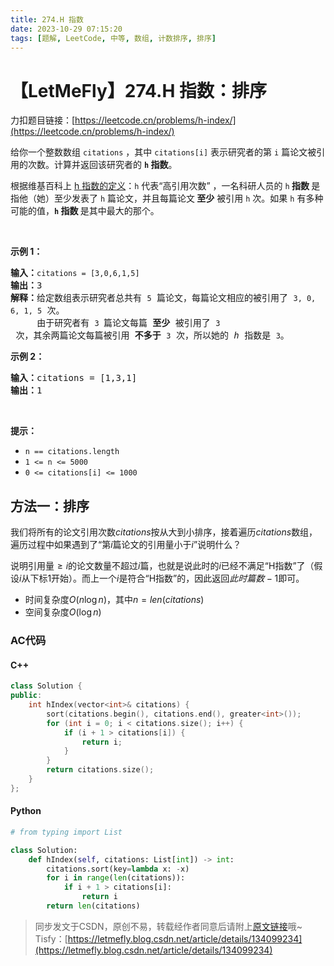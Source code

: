 ```yaml
---
title: 274.H 指数
date: 2023-10-29 07:15:20
tags: [题解, LeetCode, 中等, 数组, 计数排序, 排序]
---
```


# 【LetMeFly】274.H 指数：排序

力扣题目链接：[https://leetcode.cn/problems/h-index/](https://leetcode.cn/problems/h-index/)

<p>给你一个整数数组 <code>citations</code> ，其中 <code>citations[i]</code> 表示研究者的第 <code>i</code> 篇论文被引用的次数。计算并返回该研究者的 <strong><code>h</code><em>&nbsp;</em>指数</strong>。</p>

<p>根据维基百科上&nbsp;<a href="https://baike.baidu.com/item/h-index/3991452?fr=aladdin" target="_blank">h 指数的定义</a>：<code>h</code> 代表“高引用次数” ，一名科研人员的 <code>h</code><strong> 指数 </strong>是指他（她）至少发表了 <code>h</code> 篇论文，并且每篇论文<strong> 至少</strong> 被引用 <code>h</code> 次。如果 <code>h</code><em> </em>有多种可能的值，<strong><code>h</code> 指数 </strong>是其中最大的那个。</p>

<p>&nbsp;</p>

<p><strong>示例 1：</strong></p>

<pre>
<strong>输入：</strong><code>citations = [3,0,6,1,5]</code>
<strong>输出：</strong>3 
<strong>解释：</strong>给定数组表示研究者总共有 <code>5</code> 篇论文，每篇论文相应的被引用了 <code>3, 0, 6, 1, 5</code> 次。
&nbsp;    由于研究者有 <code>3 </code>篇论文每篇 <strong>至少 </strong>被引用了 <code>3</code> 次，其余两篇论文每篇被引用 <strong>不多于</strong> <code>3</code> 次，所以她的 <em>h </em>指数是 <code>3</code>。</pre>

<p><strong>示例 2：</strong></p>

<pre>
<strong>输入：</strong>citations = [1,3,1]
<strong>输出：</strong>1
</pre>

<p>&nbsp;</p>

<p><strong>提示：</strong></p>

<ul>
	<li><code>n == citations.length</code></li>
	<li><code>1 &lt;= n &lt;= 5000</code></li>
	<li><code>0 &lt;= citations[i] &lt;= 1000</code></li>
</ul>


    
## 方法一：排序

我们将所有的论文引用次数$citations$按从大到小排序，接着遍历$citations$数组，遍历过程中如果遇到了“第$i$篇论文的引用量小于$i$”说明什么？

说明引用量$\geq i$的论文数量不超过$i$篇，也就是说此时的$i$已经不满足“H指数”了（假设$i$从下标$1$开始）。而上一个$i$是符合“H指数”的，因此返回$此时篇数 - 1$即可。

+ 时间复杂度$O(n\log n)$，其中$n = len(citations)$
+ 空间复杂度$O(\log n)$

### AC代码

#### C++

```cpp
class Solution {
public:
    int hIndex(vector<int>& citations) {
        sort(citations.begin(), citations.end(), greater<int>());
        for (int i = 0; i < citations.size(); i++) {
            if (i + 1 > citations[i]) {
                return i;
            }
        }
        return citations.size();
    }
};
```

#### Python

```python
# from typing import List

class Solution:
    def hIndex(self, citations: List[int]) -> int:
        citations.sort(key=lambda x: -x)
        for i in range(len(citations)):
            if i + 1 > citations[i]:
                return i
        return len(citations)
```

> 同步发文于CSDN，原创不易，转载经作者同意后请附上[原文链接](https://blog.tisfy.eu.org/2023/10/29/LeetCode%200274.H%E6%8C%87%E6%95%B0/)哦~
> Tisfy：[https://letmefly.blog.csdn.net/article/details/134099234](https://letmefly.blog.csdn.net/article/details/134099234)
